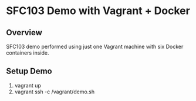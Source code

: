 SFC103 Demo with Vagrant + Docker
=================================

Overview
--------

SFC103 demo performed using just one Vagrant machine with six Docker containers
inside.

Setup Demo
----------
1. vagrant up
2. vagrant ssh -c /vagrant/demo.sh
